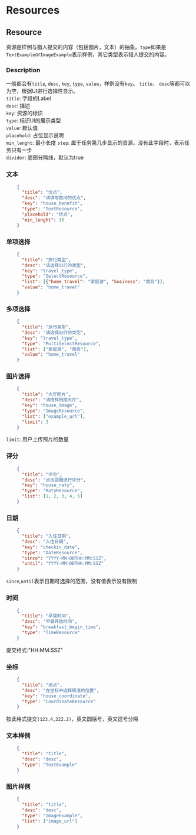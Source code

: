 # Resources

## Resource

资源是样例与猎人提交的内容（包括图片，文本）的抽象。`type`如果是`TextExample`or`ImageExample`表示样例，其它类型表示猎人提交的内容。 

### Description
一般都会有`title`, `desc`, `key`, `type`, `value`，样例没有`key`。 `title`， `desc`等都可以为空，根据UI进行选择性显示。  
`title`: 字段的Label  
`desc`: 描述  
`key`: 资源的标识  
`type`: 标识UI的展示类型  
`value`: 默认值  
`placehold`: 占位显示说明  
`min_lenght`: 最小长度
`step`: 属于任务第几步显示的资源，没有此字段时，表示任务只有一步  
`divider`: 底部分隔线，默认为true

### 文本

```json
    {
      "title": "优点",
      "desc": "请填写房间的优点",
      "key": "house_benefit",
      "type": "TextResource",
      "placehold": "优点",
      "min_lenght": 35
    }
```

### 单项选择

```json
    {
      "title": "旅行类型",
      "desc": "请选择出行的类型",
      "key": "travel_type",
      "type": "SelectResource",
      "list": [{"home_travel": "家庭游", "business": "商务"}],
      "value": "home_travel"
    }
```

### 多项选择

```json
    {
      "title": "旅行类型",
      "desc": "请选择出行的类型",
      "key": "travel_type",
      "type": "MultiSelectResource",
      "list": ["家庭游", "商务"],
      "value": "home_travel"
    }
```

### 图片选择

```json
    {
      "title": "大厅照片",
      "desc": "请按样例拍大厅",
      "key": "house_image",
      "type": "ImageResource",
      "list": ["example_url"],
      "limit": 3
    }
```
`limit`: 用户上传照片的数量

### 评分
```json
    {
      "title": "评分",
      "desc": "点击圆圈进行评分",
      "key": "house_raty",
      "type": "RatyResource",
      "list": [1, 2, 3, 4, 5]
    }
```

### 日期
```json
    {
      "title": "入住日期",
      "desc": "入住日期",
      "key": "checkin_date",
      "type": "DateResource",
      "since": "YYYY-MM-DDTHH:MM:SSZ",
      "until": "YYYY-MM-DDTHH:MM:SSZ"
    }
```
`since`,`until`表示日期可选择的范围，没有值表示没有限制

### 时间
```json
    {
      "title": "早餐时间",
      "desc": "早餐开始时间",
      "key": "breakfast_begin_time",
      "type": "TimeResource"
    }
```
提交格式:"HH:MM:SSZ"


### 坐标
```json
    {
      "title": "地点",
      "desc": "在坐标中选择精准的位置",
      "key": "house_coordinate",
      "type": "CoordinateResource"
    }
```
按此格式提交`(123.4,222.2)`，英文圆括号，英文逗号分隔

### 文本样例
```json
    {
      "title": "title",
      "desc": "desc",
      "type": "TextExample"
    }
```

### 图片样例
```json
    {
      "title": "title",
      "desc": "desc",
      "type": "ImageExample",
      "list": ["image_url"]
    }
```
